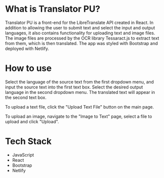 # What is Translator PU?
Translator PU is a front-end for the LibreTranslate API created in React. In addition to allowing the user to submit text and select the input and output languages, it also contains functionality for uploading text and image files. The image files are processed by the OCR library Tessaract.js to extract text from them, which is then translated. The app was styled with Bootstrap and deployed with Netlify.

# How to use
Select the language of the source text from the first dropdown menu, and input the source text into the first text box. Select the desired output language in the second dropdown menu. The translated text will appear in the second text box.

To upload a text file, click the "Upload Text File" button on the main page.

To upload an image, navigate to the "Image to Text" page, select a file to upload and click "Upload".

# Tech Stack
- JavaScript
- React
- Bootstrap
- Netlify